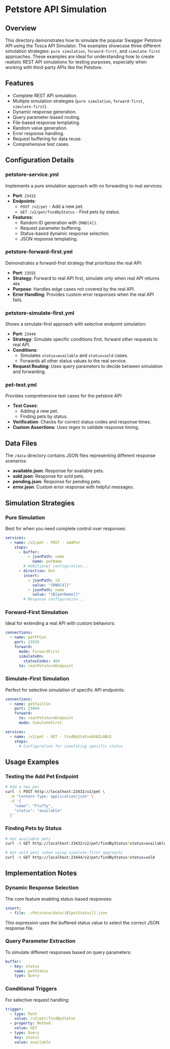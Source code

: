 # Petstore API Simulation

## Overview

This directory demonstrates how to simulate the popular Swagger Petstore API using the Tosca API Simulator. The examples showcase three different simulation strategies: `pure simulation`, `forward-first`, and `simulate-first` approaches. These examples are ideal for understanding how to create realistic REST API simulations for testing purposes, especially when working with third-party APIs like the Petstore.

## Features

- Complete REST API simulation.
- Multiple simulation strategies (`pure simulation`, `forward-first`, `simulate-first`).
- Dynamic response generation.
- Query parameter-based routing.
- File-based response templating.
- Random value generation.
- Error response handling.
- Request buffering for data reuse.
- Comprehensive test cases.

## Configuration Details

### petstore-service.yml

Implements a pure simulation approach with no forwarding to real services:

- **Port**: `23432`
- **Endpoints**:
  - `POST /v2/pet` - Add a new pet.
  - `GET /v2/pet/findByStatus` - Find pets by status.
- **Features**:
  - Random ID generation with `{RND[4]}`.
  - Request parameter buffering.
  - Status-based dynamic response selection.
  - JSON response templating.

### petstore-forward-first.yml

Demonstrates a forward-first strategy that prioritizes the real API:

- **Port**: `23555`
- **Strategy**: Forward to real API first, simulate only when real API returns `404`.`
- **Purpose**: Handles edge cases not covered by the real API.
- **Error Handling**: Provides custom error responses when the real API fails.

### petstore-simulate-first.yml

Shows a simulate-first approach with selective endpoint simulation:

- **Port**: `23444`
- **Strategy**: Simulate specific conditions first, forward other requests to real API.
- **Conditions**:
  - Simulates `status=available` and `status=sold` cases.
  - Forwards all other status values to the real service.
- **Request Routing**: Uses query parameters to decide between simulation and forwarding.

### pet-test.yml

Provides comprehensive test cases for the petstore API:

- **Test Cases**:
  - Adding a new pet.
  - Finding pets by status.
- **Verification**: Checks for correct status codes and response times.
- **Custom Assertions**: Uses regex to validate response timing.

## Data Files

The `/data` directory contains JSON files representing different response scenarios:

- **available.json**: Response for available pets.
- **sold.json**: Response for sold pets.
- **pending.json**: Response for pending pets.
- **error.json**: Custom error response with helpful messages.

## Simulation Strategies

### Pure Simulation

Best for when you need complete control over responses:

```yaml
services:
  - name: /v2/pet - POST - addPet
    steps:
      - buffer:
          - jsonPath: name
            name: petName
        # Additional configuration...
      - direction: Out
        insert:
          - jsonPath: id
            value: "{RND[4]}"
          - jsonPath: name
            value: "{B[petName]}"
        # Response configuration...
```

### Forward-First Simulation

Ideal for extending a real API with custom behaviors:

```yaml
connections:
  - name: petFFCon
    port: 23555
    forward:
      mode: ForwardFirst
      simulateOn:
        statusCodes: 404
      to: realPetstoreEndpoint
```

### Simulate-First Simulation

Perfect for selective simulation of specific API endpoints:

```yaml
connections:
  - name: petFailCon
    port: 23444
    forward:
      to: realPetstoreEndpoint
      mode: SimulateFirst

services:
  - name: /v2/pet - GET - findByStatusAVAILABLE
    steps:
      # Configuration for simulating specific status
```

## Usage Examples

### Testing the Add Pet Endpoint

```bash
# Add a new pet
curl -X POST http://localhost:23432/v2/pet \
  -H "Content-Type: application/json" \
  -d '{
    "name": "Fluffy",
    "status": "available"
  }'
```

### Finding Pets by Status

```bash
# Get available pets
curl -X GET http://localhost:23432/v2/pet/findByStatus?status=available

# Get sold pets (when using simulate-first approach)
curl -X GET http://localhost:23444/v2/pet/findByStatus?status=sold
```

## Implementation Notes

### Dynamic Response Selection

The core feature enabling status-based responses:

```yaml
insert:
  - file: ./Petstore/data/{B[petStatus]}.json
```

This expression uses the buffered status value to select the correct JSON response file.

### Query Parameter Extraction

To simulate different responses based on query parameters:

```yaml
buffer:
  - key: status
    name: petStatus
    type: Query
```

### Conditional Triggers

For selective request handling:

```yaml
trigger:
  - type: Path
    value: /v2/pet/findByStatus
  - property: Method
    value: GET
  - type: Query
    key: status
    value: available
```

